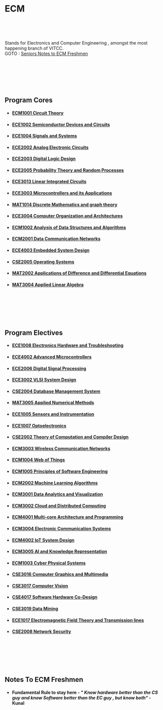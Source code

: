 # ECM 
<br /><br /><br />
<!-- add better intro-->
Stands for Electronics and Computer Engineering , amongst the most happening branch of VITCC.<br />
GOTO : [Seniors Notes to ECM Freshmen](#notes-to-ecm-freshmen)


<br /><br /><br /><br /><br />
## Program Cores
<!-- add list of courses -->
   * #### [ECM1001 Circuit Theory]()
   * #### [ECE1002 Semiconductor Devices and Circuits]()
   * #### [ECE1004 Signals and Systems]()
   * #### [ECE2002 Analog Electronic Circuits]()
   * #### [ECE2003 Digital Logic Design]()
   * #### [ECE2005 Probability Theory and Random Processes]()
   * #### [ECE3013 Linear Integrated Circuits]()
   * #### [ECE3003 Microcontrollers and its Applications]()
   * #### [MAT1014 Discrete Mathematics and graph theory]()
   * #### [ECE3004 Computer Organization and Architectures]()
   * #### [ECM1002 Analysis of Data Structures and Algorithms]()
   * #### [ECM2001 Data Communication Networks]()
   * #### [ECE4003 Embedded System Design]()
   * #### [CSE2005 Operating Systems]()
   * #### [MAT2002 Applications of Difference and Differential Equations]()
   * #### [MAT3004 Applied Linear Algebra]()
   
  
  
<br /><br /><br /><br /><br />
## Program Electives 
<!-- add list of electives-->
   * #### [ECE1008 Electronics Hardware and Troubleshooting]()
   * #### [ECE4002 Advanced Microcontrollers]()
   * #### [ECE2006 Digital Signal Processing]()
   * #### [ECE3002 VLSI System Design]()
   * #### [CSE2004 Database Management System]()
   * #### [MAT3005 Applied Numerical Methods]()
   * #### [ECE1005 Sensors and Instrumentation]()
   * #### [ECE1007 Optoelectronics]()
   * #### [CSE2002 Theory of Computation and Compiler Design]()
   * #### [ECM3003 Wireless Communication Networks]()
   * #### [ECM1004 Web of Things]()
   * #### [ECM1005 Principles of Software Engineering]()
   * #### [ECM2002 Machine Learning Algorithms]()
   * #### [ECM3001 Data Analytics and Visualization]()
   * #### [ECM3002 Cloud and Distributed Computing]()
   * #### [ECM4001 Multi-core Architecture and Programming]()
   * #### [ECM3004 Electronic Communication Systems]()
   * #### [ECM4002 IoT System Design]()
   * #### [ECM3005 AI and Knowledge Representation]()
   * #### [ECM1003 Cyber Physical Systems]()
   * #### [CSE3016 Computer Graphics and Multimedia]()
   * #### [CSE3017 Computer Vision]()
   * #### [CSE4017 Software Hardware Co-Design]()
   * #### [CSE3019 Data Mining]()
   * #### [ECE1017 Electromagnetic Field Theory and Transmission lines]()
   * #### [CSE2008 Network Security]()
   
   
<br /><br /><br /><br /><br />
## Notes To ECM Freshmen

* #### Fundamental Rule to stay here - _" Know hardware better than the CS guy and know Software better than the EC guy , but know both"_ - Kunal

<!-- add notes here  
  Format UL  : *  " Quote/Note " ...  - <Name> 
-- >











